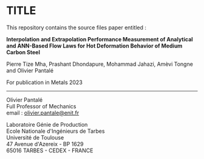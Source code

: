 # TITLE

This repository contains the source files paper entitled :

**Interpolation and Extrapolation Performance Measurement of Analytical and ANN-Based Flow Laws for Hot Deformation Behavior of Medium Carbon Steel**

Pierre Tize Mha, Prashant Dhondapure, Mohammad Jahazi, Amèvi Tongne and Olivier Pantalé

For publication in Metals 2023



***

Olivier Pantalé  
Full Professor of Mechanics  
email : olivier.pantale@enit.fr

Laboratoire Génie de Production  
Ecole Nationale d'Ingénieurs de Tarbes  
Université de Toulouse  
47 Avenue d'Azereix - BP 1629  
65016 TARBES - CEDEX - FRANCE
